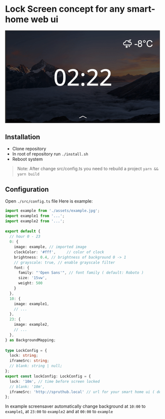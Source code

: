 # Lock Screen concept for any smart-home web ui

![screenshot](docs/example.gif)

## Installation
- Clone repository
- In root of repository run `./install.sh`
- Reboot system

> Note: After change src/config.ts you need to rebuild a project `yarn && yarn build`

## Configuration

Open `./src/config.ts` file
Here is example:

```ts
import example from './assets/example.jpg';
import example1 from '...';
import example2 from '...';

export default {
  // hour 0 - 23
  0: {
    image: example, // imported image
    clockColor: '#fff',     // color of clock
    brightness: 0.4, // brightness of background 0 -> 1
    // grayscale: true, // enable grayscale filter
    font: {
      family: "'Open Sans'", // font family ( default: Roboto )
      size: '15vw',
      weight: 500
    }
  },
  10: {
    image: example1,
    // ...
  },
  23: {
    image: example2,
    // ...
  },
} as BackgroundMapping;

type LockConfig = {
  lock: string;
  iframeSrc: string;
  // blank: string | null;
};
export const lockConfig: LockConfig = {
  lock: '10m', // time before screen locked
  // blank: '10m',
  iframeSrc: 'http://spruthub.local' // url for your smart home ui ( default - localhost:80 )
};
```

In example screensaver automatically change background at `10:00` to `example1`, at `23:00` to `example2` and at `00:00` to `example`